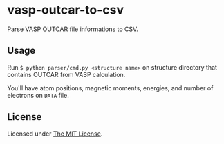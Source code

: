 # vasp-outcar-to-csv
Parse VASP OUTCAR file informations to CSV.

## Usage
Run `$ python parser/cmd.py <structure name>` on structure directory that contains OUTCAR from VASP calculation. 

You'll have atom positions, magnetic moments, energies, and number of electrons on `DATA` file.

## License
Licensed under [The MIT License](https://github.com/maarlf/vasp/blob/master/LICENSE).
